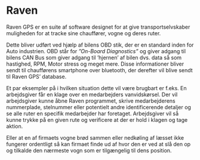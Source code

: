 Raven
=====

Raven GPS er en suite af software designet for at give transportselvskaber muligheden for at tracke sine chauffører, vogne og deres ruter.

Dette bliver udført ved hjælp af bilens OBD stik, der er en standard inden for Auto industrien. OBD står for *”On-Board Diagnostics”* og giver adgang til bilens CAN Bus som giver adgang til ’hjernen’ af bilen dvs. data så som hastighed, RPM, Motor stress og meget mere.
Disse informationer bliver sendt til chaufførens smartphone over bluetooth, der derefter vil blive sendt til Raven GPS’ database.

Et par eksempler på i hvilken situation dette vil være brugbart er f.eks. En arbejdsgiver får en klage over en medarbejders vanvidskørsel. Der vil arbejdsgiver kunne åbne Raven programmet, skrive medarbejderens nummerplade, stelnummer eller potentielt andre identificerende detaljer og se alle ruter en specifik medarbejder har foretaget. Arbejdsgiver vil så kunne trykke på en given rute og verificere at der er hold i klagen og tage aktion.

Eller at en af firmaets vogne brød sammen eller nedkøling af læsset ikke fungerer ordentligt så kan firmaet finde ud af hvor den er ved at slå den op og tilkalde den nærmeste vogn som er tilgængelig til dens position.
